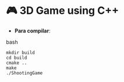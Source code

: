 # 🎮 3D Game using C++

- **Para compilar**:

bash
``` 
mkdir build
cd build
cmake ..
make
./ShootingGame
```
